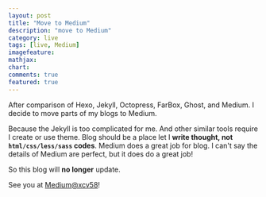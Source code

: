 ```yaml
---
layout: post
title: "Move to Medium"
description: "move to Medium"
category: live
tags: [live, Medium]
imagefeature:
mathjax:
chart:
comments: true
featured: true
---
```


After comparison of Hexo, Jekyll, Octopress, FarBox, Ghost, and Medium.
I decide to move parts of my blogs to Medium.

Because the Jekyll is too complicated for me.
And other similar tools require I create or use theme.
Blog should be a place let I **write thought, not `html/css/less/sass` codes**.
Medium does a great job for blog.
I can't say the details of Medium are perfect, but it does do a great job!

So this blog will **no longer** update.

See you at [Medium@xcv58](https://medium.com/@xcv58)!
